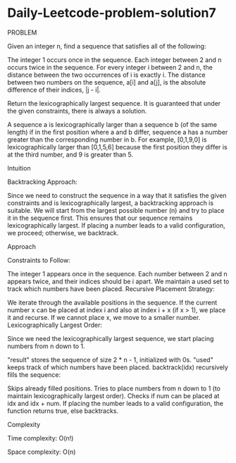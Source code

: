 # Daily-Leetcode-problem-solution7

PROBLEM

Given an integer n, find a sequence that satisfies all of the following:

The integer 1 occurs once in the sequence.
Each integer between 2 and n occurs twice in the sequence.
For every integer i between 2 and n, the distance between the two occurrences of i is exactly i.
The distance between two numbers on the sequence, a[i] and a[j], is the absolute difference of their indices, |j - i|.

Return the lexicographically largest sequence. It is guaranteed that under the given constraints, there is always a solution.

A sequence a is lexicographically larger than a sequence b (of the same length) if in the first position where a and b differ, sequence a has a number greater than the corresponding number in b. For example, [0,1,9,0] is lexicographically larger than [0,1,5,6] because the first position they differ is at the third number, and 9 is greater than 5.

 Intuition
 
Backtracking Approach:

Since we need to construct the sequence in a way that it satisfies the given constraints and is lexicographically largest, a backtracking approach is suitable.
We will start from the largest possible number (n) and try to place it in the sequence first. This ensures that our sequence remains lexicographically largest.
If placing a number leads to a valid configuration, we proceed; otherwise, we backtrack.

Approach

Constraints to Follow:

The integer 1 appears once in the sequence.
Each number between 2 and n appears twice, and their indices should be i apart.
We maintain a used set to track which numbers have been placed.
Recursive Placement Strategy:

We iterate through the available positions in the sequence.
If the current number x can be placed at index i and also at index i + x (if x > 1), we place it and recurse.
If we cannot place x, we move to a smaller number.
Lexicographically Largest Order:

Since we need the lexicographically largest sequence, we start placing numbers from n down to 1.

"result" stores the sequence of size 2 * n - 1, initialized with 0s.
"used" keeps track of which numbers have been placed.
backtrack(idx) recursively fills the sequence:

Skips already filled positions.
Tries to place numbers from n down to 1 (to maintain lexicographically largest order).
Checks if num can be placed at idx and idx + num.
If placing the number leads to a valid configuration, the function returns true, else backtracks.

Complexity

Time complexity:
O(n!)

Space complexity:
O(n)
